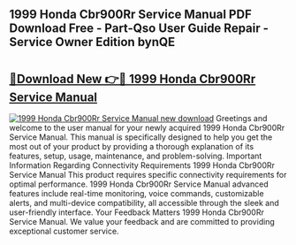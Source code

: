 ## 1999 Honda Cbr900Rr Service Manual PDF Download Free - Part-Qso User Guide Repair - Service Owner Edition bynQE

# <h2><a href="http://bc34500.oget.top/?id=1999+Honda+Cbr900Rr+Service+Manual">🔗Download New 👉🔴 1999 Honda Cbr900Rr Service Manual</a></h2>

[![1999 Honda Cbr900Rr Service Manual new download](https://i.imgur.com/5g1atiW.png)](http://bc34500.oget.top/?id=1999+Honda+Cbr900Rr+Service+Manual)
Greetings and welcome to the user manual for your newly acquired 1999 Honda Cbr900Rr Service Manual. This manual is specifically designed to help you get the most out of your product by providing a thorough explanation of its features, setup, usage, maintenance, and problem-solving. Important Information Regarding Connectivity Requirements 1999 Honda Cbr900Rr Service Manual This product requires specific connectivity requirements for optimal performance. 1999 Honda Cbr900Rr Service Manual advanced features include real-time monitoring, voice commands, customizable alerts, and multi-device compatibility, all accessible through the sleek and user-friendly interface. Your Feedback Matters 1999 Honda Cbr900Rr Service Manual. We value your feedback and are committed to providing exceptional customer service.
